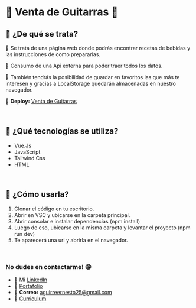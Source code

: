 # 🎸 **Venta de Guitarras** 🎸

## **📌 ¿De qué se trata?**

📍 Se trata de una página web donde podrás encontrar recetas de bebidas y las instrucciones de como prepararlas. 

📍 Consumo de una Api externa para poder traer todos los datos.

📍 También tendrás la posibilidad de guardar en favoritos las que más te interesen y gracias a LocalStorage quedarán almacenadas en nuestro navegador.

📍 **Deploy:** [Venta de Guitarras](https://guitarras-vuejs.netlify.app/)

 <br /> 

## **📌 ¿Qué tecnologías se utiliza?**

- Vue.Js
- JavaScript
- Tailwind Css
- HTML

<br />

## **📌 ¿Cómo usarla?**
1) Clonar el código en tu escritorio.
2) Abrir en VSC y ubicarse en la carpeta principal.
3) Abrir consolar e instalar dependencias (npm install)
4) Luego de eso, ubicarse en la misma carpeta y levantar el proyecto (npm run dev)
5) Te aparecerá una url y abrirla en el navegador.

<br />

### **No dudes en contactarme!** 😁
* 👔 Mi [LinkedIn](https://www.linkedin.com/in/ernesto-aguirre-chama-a9a090269/)
* 💼 [Portafolio](https://portafolio-ernesto-aguirre.netlify.app/)
* 📧 **Correo:** aguirreernesto25@gmail.com
* 📃 [Curriculum](https://drive.google.com/file/d/1d8ZnlCBlI2fiBwINQUVaSoyVkv89ID3X/view?usp=drive_link)
